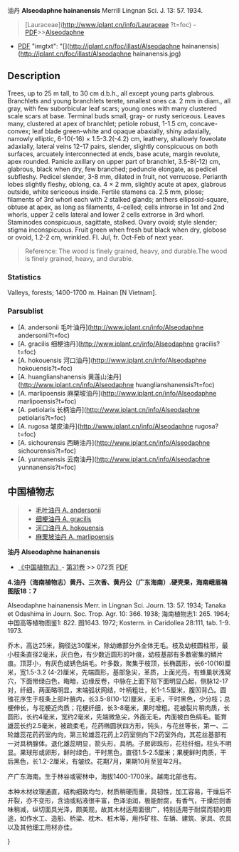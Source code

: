 油丹 **Alseodaphne hainanensis** Merrill Lingnan Sci. J. 13: 57. 1934.

> [Lauraceae](http://www.iplant.cn/info/Lauraceae ?t=foc) - [PDF](http://iplant.cn/foc/pdf/Lauraceae.pdf)>>[Alseodaphne](http://www.iplant.cn/info/Alseodaphne?t=foc)

 - [PDF](http://www.iplant.cn/foc/pdf/Alseodaphne.pdf)
  "imgtxt": "[](http://iplant.cn/foc/illast/Alseodaphne hainanensis](http://iplant.cn/foc/illast/Alseodaphne hainanensis.jpg)

## Description

Trees, up to 25 m tall, to 30 cm d.b.h., all except young parts glabrous. Branchlets and young branchlets terete, smallest ones ca. 2 mm in diam., all gray, with few suborbicular leaf scars; young ones with many clustered scale scars at base. Terminal buds small, gray- or rusty sericeous. Leaves many, clustered at apex of branchlet; petiole robust, 1-1.5 cm, concave-convex; leaf blade green-white and opaque abaxially, shiny adaxially, narrowly elliptic, 6-10(-16) × 1.5-3.2(-4.2) cm, leathery, shallowly foveolate adaxially, lateral veins 12-17 pairs, slender, slightly conspicuous on both surfaces, arcuately interconnected at ends, base acute, margin revolute, apex rounded. Panicle axillary on upper part of branchlet, 3.5-8(-12) cm, glabrous, black when dry, few branched; peduncle elongate, as pedicel subfleshy. Pedicel slender, 3-8 mm, dilated in fruit, not verrucose. Perianth lobes slightly fleshy, oblong, ca. 4 × 2 mm, slightly acute at apex, glabrous outside, white sericeous inside. Fertile stamens ca. 2.5 mm, pilose; filaments of 3rd whorl each with 2 stalked glands; anthers ellipsoid-square, obtuse at apex, as long as filaments, 4-celled; cells introrse in 1st and 2nd whorls, upper 2 cells lateral and lower 2 cells extrorse in 3rd whorl. Staminodes conspicuous, sagittate, stalked. Ovary ovoid; style slender; stigma inconspicuous. Fruit green when fresh but black when dry, globose or ovoid, 1.2-2 cm, wrinkled. Fl. Jul, fr. Oct-Feb of next year.

> Reference: 
> The wood is finely grained, heavy, and durable.The wood is finely grained, heavy, and durable.

### Statistics
Valleys, forests; 1400-1700 m. Hainan [N Vietnam].

### Parsublist

* [A.  andersonii  毛叶油丹](http://www.iplant.cn/info/Alseodaphne andersonii?t=foc)
* [A.  gracilis  细梗油丹](http://www.iplant.cn/info/Alseodaphne gracilis?t=foc)
* [A.  hokouensis  河口油丹](http://www.iplant.cn/info/Alseodaphne hokouensis?t=foc)
* [A.  huanglianshanensis  黄莲山油丹](http://www.iplant.cn/info/Alseodaphne huanglianshanensis?t=foc)
* [A.  marlipoensis  麻栗坡油丹](http://www.iplant.cn/info/Alseodaphne marlipoensis?t=foc)
* [A.  petiolaris  长柄油丹](http://www.iplant.cn/info/Alseodaphne petiolaris?t=foc)
* [A.  rugosa  皱皮油丹](http://www.iplant.cn/info/Alseodaphne rugosa?t=foc)
* [A.  sichourensis  西畴油丹](http://www.iplant.cn/info/Alseodaphne sichourensis?t=foc)
* [A.  yunnanensis  云南油丹](http://www.iplant.cn/info/Alseodaphne yunnanensis?t=foc)

## 中国植物志

> * [毛叶油丹  A.  andersonii](Alseodaphne-andersonii-毛叶油丹.md)
> * [细梗油丹  A.  gracilis](Alseodaphne-gracilis-细梗油丹.md)
> * [河口油丹  A.  hokouensis](Alseodaphne-hokouensis-河口油丹.md)
> * [麻栗坡油丹  A.  marlipoensis](Alseodaphne-marlipoensis-麻栗坡油丹.md)

**油丹 Alseodaphne hainanensis**

* [《中国植物志》](http://www.iplant.cn/frps)- [第31卷](http://www.iplant.cn/frps/vol/31) >> 072页 [PDF](http://www.iplant.cn/frps/pdf/31/072.PDF)

**4.油丹（海南植物志）黄丹、三次香、黄丹公（广东海南）.硬壳果，海南峨眉楠 图版18：7**

Alseodaphne hainanensis Merr. in Lingnan Sci. Journ. 13: 57. 1934; Tanaka et Odashima in Journ. Soc. Trop. Agr. 10: 366. 1938; 海南植物志1: 265. 1964; 中国高等植物图鉴1: 822. 图1643. 1972; Kosterm. in Caridollea 28:111, tab. 1-9. 1973.

乔木，高达25米，胸径达30厘米，除幼嫩部分外全体无毛。枝及幼枝圆柱形，最小枝条直径2毫米，灰白色，有少数近圆形的叶痕，幼枝基部有多数密集的鳞片痕。顶芽小，有灰色或锈色绢毛。叶多数，聚集于枝顶，长椭圆形，长6-10(16)厘米，宽1.5-3.2 (4-2)厘米，先端圆形，基部急尖，革质，上面光亮，有蜂巢状浅窝穴，下面带绿白色，晦暗，边缘反卷，中脉在上面下陷下面明显凸起，侧脉12-17对，纤细，两面略明显，末端弧状网结，叶柄粗壮，长1-1.5厘米，腹凹背凸。圆锥花序生于枝条上部叶腋内，长3.5-8(10-12)厘米，无毛，干时黑色，少分枝；总梗伸长，与花梗近肉质；花梗纤细，长3-8毫米，果时增粗。花被裂片稍肉质，长圆形，长约4毫米，宽约2毫米，先端微急尖，外面无毛，内面被白色绢毛。能育雄蕊长约2.5毫米，被疏柔毛，花药椭圆状四方形，钝头，与花丝等长，第一、二轮雄蕊花药药室内向，第三轮雄蕊花药上2药室侧向下2药室外向，其花丝基部有一对具柄腺体。退化雄蕊明显，箭头形，具柄。子房卵珠形，花柱纤细，柱头不明显。果球形或卵形，鲜时绿色，干时黑色，直径1.5-2.5厘米；果梗鲜时肉质，干后黑色，长1.2-2厘米，有皱纹。花期7月，果期10月至翌年2月。

产广东海南。生于林谷或密林中，海拔1400-1700米。越南北部也有。

本种木材纹理通直，结构细致均匀，材质稍硬而重，具韧性，加工容易，干燥后不开裂，亦不变形，含油或粘液很丰富，色泽油润，极能耐腐，有香气，干燥后则香味稍减，纵切面具光泽，颇美观，故其木材适用面很广，特别适用于耐腐而韧的用途，如作水工、造船、桥梁、枕木、桩木等，用作矿柱、车辆、建筑、家具、农具以及其他细工用材亦佳。

}